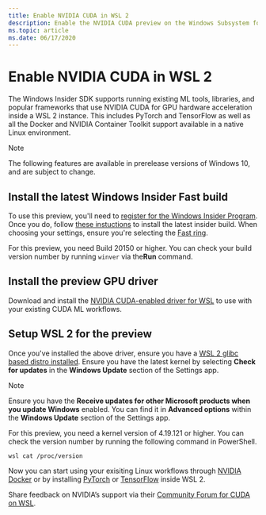 ```yaml
---
title: Enable NVIDIA CUDA in WSL 2
description: Enable the NVIDIA CUDA preview on the Windows Subsystem for Linux
ms.topic: article
ms.date: 06/17/2020
---
```


# Enable NVIDIA CUDA in WSL 2

The Windows Insider SDK supports running existing ML tools, libraries, and popular frameworks that use NVIDIA CUDA for GPU hardware acceleration inside a WSL 2 instance. This includes PyTorch and TensorFlow as well as all the Docker and NVIDIA Container Toolkit support available in a native Linux environment. 

> [!NOTE]
> The following features are available in prerelease versions of Windows 10, and are subject to change.

## Install the latest Windows Insider Fast build 

To use this preview, you'll need to [register for the Windows Insider Program](https://insider.windows.com/getting-started/#register). Once you do, follow [these instuctions](https://insider.windows.com/getting-started/#install) to install the latest insider build. When choosing your settings, ensure you're selecting the [Fast ring](https://insider.windows.com/how-to-pc/#about-rings). 

For this preview, you need Build 20150 or higher. You can check your build version number by running `winver` via the**Run** command.

## Install the preview GPU driver 

Download and install the [NVIDIA CUDA-enabled driver for WSL](https://developer.nvidia.com/cuda/wsl) to use with your existing CUDA ML workflows. 

## Setup WSL 2 for the preview 

Once you've installed the above driver, ensure you have a [WSL 2 glibc based distro installed](https://docs.microsoft.com/windows/wsl/install-win10). Ensure you have the latest kernel by selecting **Check for updates** in the **Windows Update** section of the Settings app. 

> [!NOTE]
> Ensure you have the **Receive updates for other Microsoft products when you update Windows** enabled. You can find it in **Advanced options** within the **Windows Update** section of the Settings app. 

For this preview, you need a kernel version of 4.19.121 or higher. You can check the version number by running the following command in PowerShell. 

```
wsl cat /proc/version
```

Now you can start using your exisiting Linux workflows through [NVIDIA Docker](https://github.com/NVIDIA/nvidia-docker) or by installing [PyTorch](https://pytorch.org/get-started/locally/) or [TensorFlow](https://www.tensorflow.org/install/gpu) inside WSL 2.

Share feedback on NVIDIA’s support via their [Community Forum for CUDA on WSL](https://forums.developer.nvidia.com/c/accelerated-computing/cuda/cuda-on-windows-subsystem-for-linux-wsl-2/303).